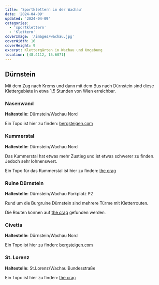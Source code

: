 ```yaml
---
title: 'Sportklettern in der Wachau'
date: '2024-04-09'
updated: '2024-04-09'
categories:
  - 'sportklettern'
  - 'Klettern'
coverImage: '/images/wachau.jpg'
coverWidth: 16
coverHeight: 9
excerpt: Klettergärten in Wachau und Umgebung
location: [48.4112, 15.6071]
---
```


## Dürnstein

Mit dem Zug nach Krems und dann mit dem Bus nach Dürnstein sind diese Klettergebiete in etwa 1,5 Stunden von Wien erreichbar.<br>

### Nasenwand

**Haltestelle:** Dürnstein/Wachau Nord

Ein Topo ist hier zu finden: [bergsteigen.com](https://www.bergsteigen.com/touren/klettergarten/nasenwand-duernstein-wachau/)

### Kummerstal

**Haltestelle:** Dürnstein/Wachau Nord

Das Kummerstal hat etwas mehr Zustieg und ist etwas schwerer zu finden. Jedoch sehr lohnenswert.

Ein Topo für das Kummerstal ist hier zu finden: [the crag](https://www.thecrag.com/de/klettern/wachau/area/345363291)

### Ruine Dürnstein

**Haltestelle:** Dürnstein/Wachau Parkplatz P2

Rund um die Burgruine Dürnstein sind mehrere Türme mit Kletterrouten.

Die Routen können auf [the crag](https://www.thecrag.com/climbing/wachau/durnstein/routes) gefunden werden.

### Civetta

**Haltestelle:** Dürnstein/Wachau Nord

Ein Topo ist hier zu finden: [bergsteigen.com](https://www.bergsteigen.com/touren/klettergarten/civetta-duernstein-wachau/)

### St. Lorenz

**Haltestelle:** St.Lorenz/Wachau Bundesstraße

Ein Topo ist hier zu finden: [the crag](https://www.thecrag.com/de/klettern/wachau/area/345374742)
